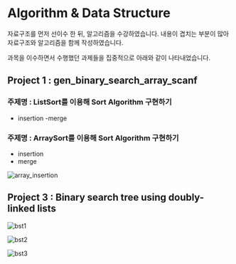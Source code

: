 # Algorithm & Data Structure

자료구조를 먼저 선이수 한 뒤, 알고리즘을 수강하였습니다. 내용이 겹치는 부분이 많아 자료구조와 알고리즘을 함께 작성하였습니다.

과목을 이수하면서 수행했던 과제들을 집중적으로 아래와 같이 나타내었습니다.

## Project 1 : gen_binary_search_array_scanf

### **주제명**  : ListSort를 이용해 Sort Algorithm 구현하기
- insertion
-merge

### **주제명** : ArraySort를 이용해 Sort Algorithm 구현하기
- insertion
- merge

![array_insertion](https://user-images.githubusercontent.com/45071833/102359616-5bd22180-3ff4-11eb-8092-20f237c87f9e.JPG)



## Project 3 : Binary search tree using doubly-linked lists

![bst1](https://user-images.githubusercontent.com/45071833/102359237-dea6ac80-3ff3-11eb-9697-908a9ef4eabb.JPG)

![bst2](https://user-images.githubusercontent.com/45071833/102359240-dfd7d980-3ff3-11eb-820a-48e026738c63.JPG)

![bst3](https://user-images.githubusercontent.com/45071833/102359244-e0707000-3ff3-11eb-8530-6e83732c698f.JPG)
